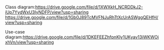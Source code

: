 Class diagram:https://drive.google.com/file/d/1XWXkH_NCRDDkJ2-iUp7YydWxU3IyNDFP/view?usp=sharing
              https://drive.google.com/file/d/1Gb0J89TcMVFNJuRhTtXcUrASWggQEHfH/view?usp=sharing

Use-case diagram:https://drive.google.com/file/d/1DKEFEEZhfpnKIy1UKyav13iWKWOixhVn/view?usp=sharing
